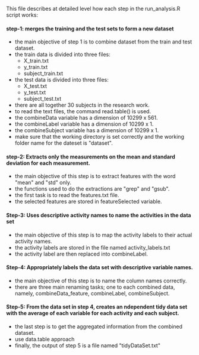 This file describes at detailed level how each step in the run_analysis.R script works:

#### step-1: merges the training and the test sets to form a new dataset
- the main objective of step 1 is to combine dataset from the train and test dataset.
- the train data is divided into three files:
     - X_train.txt
     - y_train.txt
     - subject_train.txt
- the test data is divided into three files:
     - X_test.txt
     - y_test.txt
     - subject_test.txt
- there are all together 30 subjects in the research work.
- to read the text files, the command read.table() is used.
- the combineData variable has a dimension of 10299 x 561.
- the combineLabel variable has a dimension of 10299 x 1.
- the combineSubject variable has a dimension of 10299 x 1.
- make sure that the working directory is set correctly and the working folder name for the dateset is "dataset".

#### step-2: Extracts only the measurements on the mean and standard deviation for each measurement.

- the main objective of this step is to extract features with the word "mean" and "std" only.
- the functions used to do the extractions are "grep" and "gsub".
- the first task is to read the features.txt file.
- the selected features are stored in featureSelected variable.

#### Step-3: Uses descriptive activity names to name the activities in the data set

- the main objective of this step is to map the activity labels to their actual activity names.
- the activity labels are stored in the file named activity_labels.txt
- the activity label are then replaced into combineLabel.

#### Step-4: Appropriately labels the data set with descriptive variable names. 

- the main objective of this step is to name the column names correctly.
- there are three main renaming tasks; one to each combined data, namely, combineData_feature, combineLabel, combineSubject.

#### Step-5: From the data set in step 4, creates an ndependent tidy data set with the average of each variable for each activity and each subject.

- the last step is to get the aggregated information from the combined dataset.
- use data.table approach
- finally, the output of step 5 is a file named "tidyDataSet.txt"


